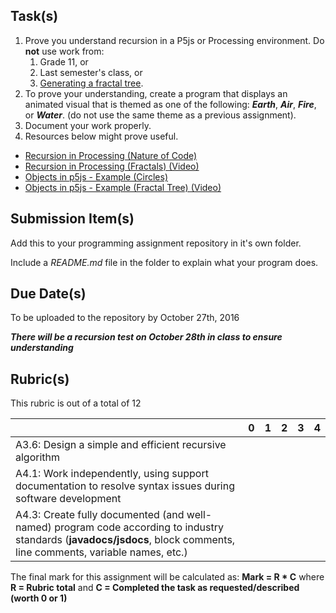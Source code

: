 Task(s)
-------
1. Prove you understand recursion in a P5js or Processing environment.  Do **not** use work from:
	1. Grade 11, or
	2. Last semester's class, or
	3. [Generating a fractal tree](https://www.youtube.com/watch?v=0jjeOYMjmDU).
2. To prove your understanding, create a program that displays an animated visual that is themed as one of the following: **_Earth_**, **_Air_**, **_Fire_**, or **_Water_**. (do not use the same theme as a previous assignment).
3. Document your work properly.
4. Resources below might prove useful.  

  * [Recursion in Processing (Nature of Code)](http://natureofcode.com/book/chapter-8-fractals/)
  * [Recursion in Processing (Fractals) (Video)](https://www.youtube.com/watch?v=s3Facu6ZVeA)
  * [Objects in p5js - Example (Circles)](https://p5js.org/examples/examples/Structure_Recursion.php)
  * [Objects in p5js - Example (Fractal Tree) (Video)](https://www.youtube.com/watch?v=0jjeOYMjmDU)
  


Submission Item(s)
------------------
Add this to your programming assignment repository in it's own folder.

Include a _README.md_ file in the folder to explain what your program does.

Due Date(s)
-------------
To be uploaded to the repository by October 27th, 2016

_**There will be a recursion test on October 28th in class to ensure understanding**_

Rubric(s)
---------
This rubric is out of a total of 12

| | 0 | 1 | 2 | 3 | 4 |
|---| --- | --- | --- | --- | --- |
|A3.6: Design a simple and efficient recursive algorithm  | | | | | |
|A4.1: Work independently, using support documentation to resolve syntax issues during software development  | | | | | |
|A4.3: Create fully documented (and well-named) program code according to industry standards (**javadocs/jsdocs**, block comments, line comments, variable names, etc.)  | | | | | |

The final mark for this assignment will be calculated as: __Mark = R * C__ where **R = Rubric total** and **C = Completed the task as requested/described (worth 0 or 1)**
